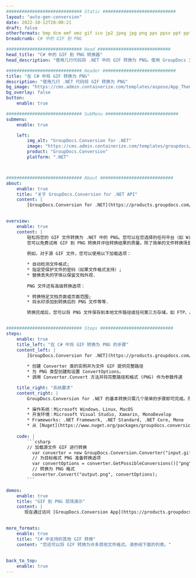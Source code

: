 ```yaml
---
############################# Static ############################
layout: "auto-gen-conversion"
date: 2022-10-12T20:00:21
draft: false
otherformats: bmp dcm emf emz gif ico jp2 jpeg jpg png pps ppsx ppt pptx psb psd svg svgz tga tif tiff webp wmf wmz
breadcrumb: C# 中的 GIF 到 PNG

############################# Head ############################
head_title: "C# 中的 GIF 到 PNG 转换器"
head_description: "使用几行代码将 .NET 中的 GIF 转换为 PNG。使用 GroupDocs 文档转换 API 转换 160 多种文件格式。"

############################# Header ############################
title: "在 C# 中将 GIF 转换为 PNG"
description: "使用几行 .NET 代码将 GIF 转换为 PNG"
bg_image: "https://cms.admin.containerize.com/templates/aspose/App_Themes/V3/images/bg/header1.png"
bg_overlay: false
button:
    enable: true

############################# SubMenu ############################
submenu:
    enable: true

    left:
        img_alt: "GroupDocs.Conversion for .NET"
        image: "https://cms.admin.containerize.com/templates/groupdocs/images/product-logos/90x90-noborder/groupdocs-conversion-net.png"
        product: "GroupDocs.Conversion"
        platform: ".NET"



############################# About ############################
about:
    enable: true
    title: "关于 GroupDocs.Conversion for .NET API"
    content: |
        [GroupDocs.Conversion for .NET](https://products.groupdocs.com/conversion/net/)可用于转换Microsoft Word、Excel、PowerPoint、PDF、Visio等格式。 GroupDocs.Conversion 是一个独立的 API，适用于需要高性能的后端和内部系统。它不依赖于任何软件，例如 Microsoft 或 Open Office。
    

overview:
    enable: true
    content: |
        轻松将您的 GIF 文件转换为 .NET 中的 PNG。您可以在您选择的任何平台（如 Windows、Linux、macOS）中仅使用几行 C# 代码行。
        您可以免费试用 GIF 到 PNG 转换并评估转换结果的质量。除了简单的文件转换场景，您还可以尝试更高级的选项来加载源 GIF 文件和保存输出 PNG 结果。 
        
        例如，对于源 GIF 文件，您可以使用以下加载选项：

        * 自动检测文件格式;
        * 指定受保护文件的密码（如果文件格式支持）;
        * 替换丢失的字体以保留文档外观.
        
        PNG 文件还有高级转换选项：

        * 转换特定文档页面或页面范围;
        * 将水印添加到转换后的 PNG 文件等等.

        转换完成后，您可以将 PNG 文件保存到本地文件路径或任何第三方存储，如 FTP、Amazon S3、Google Drive、Dropbox 等。请注意 - 将 GIF 转换为 PNG 无需安装任何额外的软件 - 如 MS Office、Open Office、Adobe Acrobat Reader 等。


############################# Steps ############################
steps:
    enable: true
    title_left: "在 C# 中将 GIF 转换为 PNG 的步骤"
    content_left: |
        [GroupDocs.Conversion for .NET](https://products.groupdocs.com/conversion/net/) 使开发人员只需几行代码即可轻松地将 GIF 文件转换为 PNG。
        
        * 创建 Converter 类的实例并为文件 GIF 提供完整路径
        * 为 PNG 类型创建和设置 ConvertOptions。
        * 调用 Converter.Convert 方法并将完整路径和格式 (PNG) 作为参数传递

    title_right: "系统要求"
    content_right: |
        GroupDocs.Conversion for .NET 的基本转换只需几个简单的步骤即可完成。所有主要平台和操作系统都支持我们的 API。在执行以下代码之前，请确保您的系统上安装了以下先决条件。

        * 操作系统：Microsoft Windows、Linux、MacOS
        * 开发环境：Microsoft Visual Studio, Xamarin, MonoDevelop
        * Frameworks: .NET Framework, .NET Standard, .NET Core, Mono
        * 从 [Nuget](https://www.nuget.org/packages/groupdocs.conversion) 获取最新的 GroupDocs.Conversion for .NET
         
    code: |
        ```csharp    
        // 加载源文件 GIF 进行转换
          var converter = new GroupDocs.Conversion.Converter("input.gif");
          // 为目标格式 PNG 准备转换选项
          var convertOptions = converter.GetPossibleConversions()["png"].ConvertOptions;
          // 转换为 PNG 格式
          converter.Convert("output.png", convertOptions);
        ```

demos:
    enable: true
    title: "GIF 到 PNG 现场演示"
    content: |
       现在通过访问 [GroupDocs.Conversion App](https://products.groupdocs.app/conversion/family) 网站将 GIF 转换为 PNG。在线演示具有以下优点
          

more_formats:
    enable: true
    title: "C# 中支持的其他 GIF 转换"
    content: "您还可以将 GIF 转换为许多其他文件格式。请参阅下面的列表。"
       
       
back_to_top:
    enable: true
---
```

